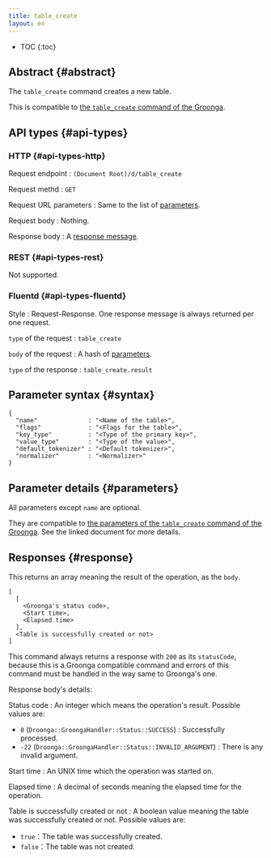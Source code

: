 ```yaml
---
title: table_create
layout: en
---
```


* TOC
{:toc}

## Abstract {#abstract}

The `table_create` command creates a new table.

This is compatible to [the `table_create` command of the Groonga](http://groonga.org/docs/reference/commands/table_create.html).

## API types {#api-types}

### HTTP {#api-types-http}

Request endpoint
: `(Document Root)/d/table_create`

Request methd
: `GET`

Request URL parameters
: Same to the list of [parameters](#parameters).

Request body
: Nothing.

Response body
: A [response message](#response).

### REST {#api-types-rest}

Not supported.

### Fluentd {#api-types-fluentd}

Style
: Request-Response. One response message is always returned per one request.

`type` of the request
: `table_create`

`body` of the request
: A hash of [parameters](#parameters).

`type` of the response
: `table_create.result`

## Parameter syntax {#syntax}

    {
      "name"              : "<Name of the table>",
      "flags"             : "<Flags for the table>",
      "key_type"          : "<Type of the primary key>",
      "value_type"        : "<Type of the value>",
      "default_tokenizer" : "<Default tokenizer>",
      "normalizer"        : "<Normalizer>"
    }

## Parameter details {#parameters}

All parameters except `name` are optional.

They are compatible to [the parameters of the `table_create` command of the Groonga](http://groonga.org/docs/reference/commands/table_create.html#parameters). See the linked document for more details.

## Responses {#response}

This returns an array meaning the result of the operation, as the `body`.

    [
      [
        <Groonga's status code>,
        <Start time>,
        <Elapsed time>
      ],
      <Table is successfully created or not>
    ]

This command always returns a response with `200` as its `statusCode`, because this is a Groonga compatible command and errors of this command must be handled in the way same to Groonga's one.

Response body's details:

Status code
: An integer which means the operation's result. Possible values are:
  
   * `0` (`Droonga::GroongaHandler::Status::SUCCESS`) : Successfully processed.
   * `-22` (`Droonga::GroongaHandler::Status::INVALID_ARGUMENT`) : There is any invalid argument.

Start time
: An UNIX time which the operation was started on.

Elapsed time
: A decimal of seconds meaning the elapsed time for the operation.

Table is successfully created or not
: A boolean value meaning the table was successfully created or not. Possible values are:
  
   * `true`：The table was successfully created.
   * `false`：The table was not created.
